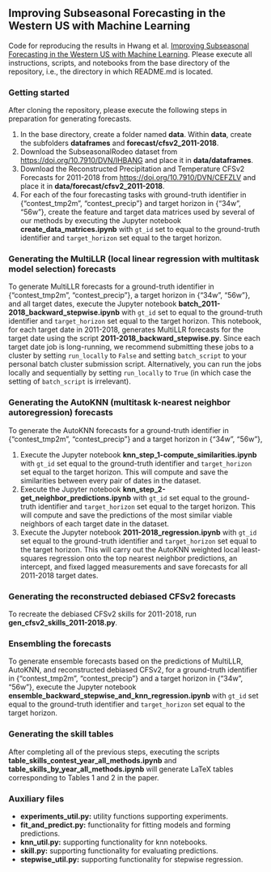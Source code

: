 ## Improving Subseasonal Forecasting in the Western US with Machine Learning

Code for reproducing the results in Hwang et al. [Improving Subseasonal Forecasting in the Western US with Machine Learning](https://arxiv.org/abs/1809.07394).  Please execute all instructions, scripts, and notebooks from the base directory of the repository, i.e., the directory in which README.md is located.

### Getting started

After cloning the repository, please execute the following steps in preparation for generating forecasts.

1. In the base directory, create a folder named **data**. Within **data**, create the subfolders **dataframes** and **forecast/cfsv2_2011-2018**.
2. Download the SubseasonalRodeo dataset from https://doi.org/10.7910/DVN/IHBANG and place it in **data/dataframes**.
3. Download the Reconstructed Precipitation and Temperature CFSv2 Forecasts for 2011-2018 from https://doi.org/10.7910/DVN/CEFZLV and place it in **data/forecast/cfsv2_2011-2018**.
4. For each of the four forecasting tasks with ground-truth identifier in {“contest\_tmp2m”, “contest\_precip”} and target horizon in {“34w”, “56w”}, create the feature and target data matrices used by several of our methods by executing the Jupyter notebook **create\_data\_matrices.ipynb** with `gt_id` set to equal to the ground-truth identifier and `target_horizon` set equal to the target horizon.

### Generating the MultiLLR (local linear regression with multitask model selection) forecasts

To generate MultiLLR forecasts for a ground-truth identifier in {“contest\_tmp2m”, “contest\_precip”}, a target horizon in {“34w”, “56w”}, and all target dates, execute the Jupyter notebook **batch\_2011-2018\_backward\_stepwise.ipynb** with `gt_id` set to equal to the ground-truth identifier and `target_horizon` set equal to the target horizon. This notebook, for each target date in 2011-2018, generates MultiLLR forecasts for the target date using the script **2011-2018\_backward\_stepwise.py**. Since each target date job is long-running, we recommend submitting these jobs to a cluster by setting `run_locally` to `False` and setting `batch_script` to your personal batch cluster submission script. Alternatively, you can run the jobs locally and sequentially by setting `run_locally` to `True` (in which case the setting of `batch_script` is irrelevant).

### Generating the AutoKNN (multitask k-nearest neighbor autoregression) forecasts

To generate the AutoKNN forecasts for a ground-truth identifier in {“contest\_tmp2m”, “contest\_precip”} and a target horizon in {“34w”, “56w”}, 

1. Execute the Jupyter notebook **knn\_step\_1-compute_similarities.ipynb** with `gt_id` set equal to the ground-truth identifier and `target_horizon` set equal to the target horizon.  This will compute and save the similarities between every pair of dates in the dataset.
2. Execute the Jupyter notebook **knn\_step\_2-get_neighbor\_predictions.ipynb** with `gt_id` set equal to the ground-truth identifier and `target_horizon` set equal to the target horizon. This will compute and save the predictions of the most similar viable neighbors of each target date in the dataset. 
3. Execute the Jupyter notebook **2011-2018\_regression.ipynb** with `gt_id` set equal to the ground-truth identifier and `target_horizon` set equal to the target horizon. This will carry out the AutoKNN weighted local least-squares regression onto the top nearest neighbor predictions, an intercept, and fixed lagged measurements and save forecasts for all 2011-2018 target dates.

### Generating the reconstructed debiased CFSv2 forecasts

To recreate the debiased CFSv2 skills for 2011-2018, run **gen\_cfsv2\_skills\_2011-2018.py**.

### Ensembling the forecasts

To generate ensemble forecasts based on the predictions of MultiLLR, AutoKNN, and reconstructed debiased CFSv2, for a ground-truth identifier in {“contest\_tmp2m”, “contest\_precip”} and a target horizon in {“34w”, “56w”}, execute the Jupyter notebook **ensemble\_backward\_stepwise\_and\_knn\_regression.ipynb** with `gt_id` set equal to the ground-truth identifier and `target_horizon` set equal to the target horizon.

### Generating the skill tables

After completing all of the previous steps, executing the scripts **table\_skills\_contest\_year\_all\_methods.ipynb** and **table\_skills\_by\_year\_all\_methods.ipynb** will generate LaTeX tables corresponding to Tables 1 and 2 in the paper.

### Auxiliary files

- **experiments\_util.py:** utility functions supporting experiments.
- **fit\_and\_predict.py:** functionality for fitting models and forming predictions.
- **knn\_util.py:** supporting functionality for knn notebooks.
- **skill.py:** supporting functionality for evaluating predictions.
- **stepwise\_util.py:** supporting functionality for stepwise regression.
